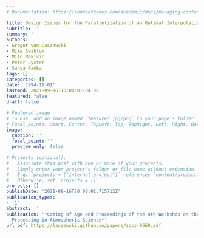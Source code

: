 ```yaml
---
# Documentation: https://sourcethemes.com/academic/docs/managing-content/

title: Design Issues for the Parallelization of an Optimal Interpolation Algorithm
subtitle: ''
summary: ''
authors:
- Gregor von Laszewski
- Mike Seablom
- Milo Makivic
- Peter Lyster
- Sanya Ranka
tags: []
categories: []
date: '1994-11-01'
lastmod: 2021-09-16T16:08:01-04:00
featured: false
draft: false

# Featured image
# To use, add an image named `featured.jpg/png` to your page's folder.
# Focal points: Smart, Center, TopLeft, Top, TopRight, Left, Right, BottomLeft, Bottom, BottomRight.
image:
  caption: ''
  focal_point: ''
  preview_only: false

# Projects (optional).
#   Associate this post with one or more of your projects.
#   Simply enter your project's folder or file name without extension.
#   E.g. `projects = ["internal-project"]` references `content/project/deep-learning/index.md`.
#   Otherwise, set `projects = []`.
projects: []
publishDate: '2021-09-16T20:08:01.715712Z'
publication_types:
- '1'
abstract: ''
publication: '*Coming of Age and Proceedings of the 4th Workshop on the Use of Parallel
  Processing in Atmospheric Science*'
url_pdf: https://laszewski.github.io/papers/sccs-0668.pdf
---
```

